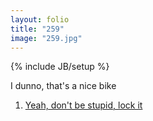 ```yaml
---
layout: folio
title: "259"
image: "259.jpg"
---
```

{% include JB/setup %}

<div class="copy">
	<p>I dunno, that's a nice bike</p>
</div>

<div class="choice">
	<ol>
		<li><a href="260.html">
			Yeah, don't be stupid, lock it
</a></li>
	</ol>
</div>